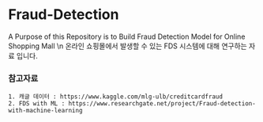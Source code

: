 # Fraud-Detection
A Purpose of this Repository is to Build Fraud Detection Model for Online Shopping Mall \n
온라인 쇼핑몰에서 발생할 수 있는 FDS 시스템에 대해 연구하는 자료 입니다. 

### 참고자료
```
1. 캐글 데이터 : https://www.kaggle.com/mlg-ulb/creditcardfraud
2. FDS with ML : https://www.researchgate.net/project/Fraud-detection-with-machine-learning
```
